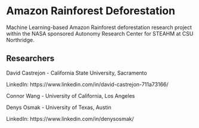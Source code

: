 # Amazon Rainforest Deforestation
Machine Learning-based Amazon Rainforest deforestation research project within the NASA sponsored Autonomy Research Center for STEAHM at CSU Northridge.

## Researchers
<p>David Castrejon - California State University, Sacramento</p>
<p>LinkedIn: https://www.linkedin.com/in/david-castrejon-711a73166/</p>

<p>Connor Wang - University of California, Los Angeles</p>

<p>Denys Osmak - University of Texas, Austin</p>
<p>LinkedIn: https://www.linkedin.com/in/denysosmak/</p>
